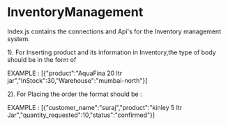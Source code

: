 # InventoryManagement
 
Index.js contains the connections and Api's for the Inventory management system.

1). For Inserting product and its information in Inventory,the type of body should be in the form of 
      
   EXAMPLE :  [{"product":"AquaFina 20 ltr jar","InStock":30,"Warehouse":"mumbai-north"}]
  
2). For Placing the order the format should be :

   EXAMPLE :  [{"customer_name":"suraj","product":"kinley 5 ltr Jar","quantity_requested":10,"status":"confirmed"}]
